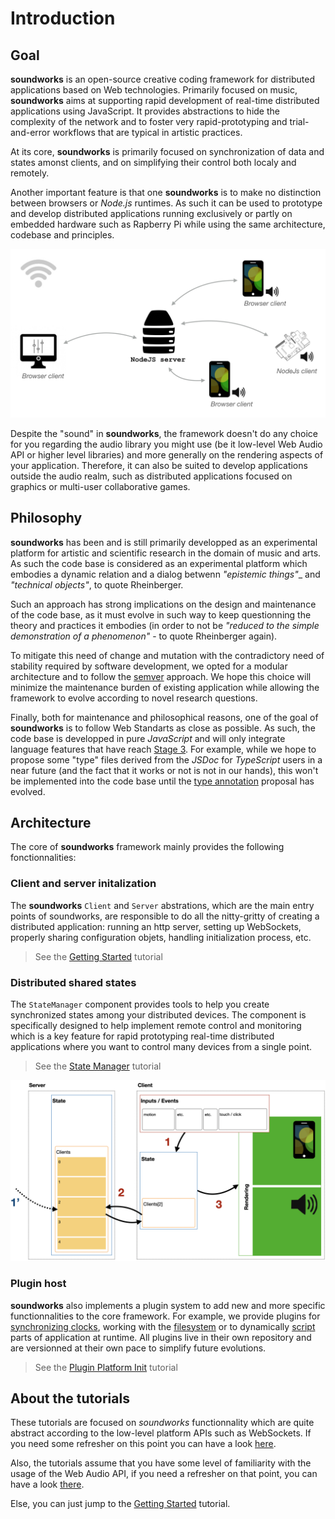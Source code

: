 # Introduction

## Goal

**soundworks** is an open-source creative coding framework for distributed applications based on Web technologies. Primarily focused on music, **soundworks** aims at supporting rapid development of real-time distributed applications using JavaScript. It provides abstractions to hide the complexity of the network and to foster very rapid-prototyping and trial-and-error workflows that are typical in artistic practices. 

At its core, **soundworks** is primarily focused on synchronization of data and states amonst clients, and on simplifying their control both localy and remotely. 

Another important feature is that one **soundworks** is to make no distinction between browsers or _Node.js_ runtimes. As such it can be used to prototype and develop distributed applications running exclusively or partly on embedded hardware such as Rapberry Pi while using the same architecture, codebase and principles.

![high level architecture](/assets/introduction/high-level-architecture.png)

Despite the "sound" in **soundworks**, the framework doesn't do any choice for you regarding the audio library you might use (be it low-level Web Audio API or higher level libraries) and more generally on the rendering aspects of your application. Therefore, it can also be suited to develop applications outside the audio realm, such as distributed applications focused on graphics or multi-user collaborative games.

## Philosophy

**soundworks** has been and is still primarily developped as an experimental platform for artistic and scientific research in the domain of music and arts. As such the code base is considered as an experimental platform which embodies a dynamic relation and a dialog betwenn _"epistemic things"__ and _"technical objects"_, to quote Rheinberger.

Such an approach has strong implications on the design and maintenance of the code base, as it must evolve in such way to keep questionning the theory and practices it embodies (in order to not be _"reduced to the simple demonstration of a phenomenon"_  - to quote Rheinberger again).

To mitigate this need of change and mutation with the contradictory need of stability required by software development, we opted for a modular architecture and to follow the [semver](https://semver.org/) approach. We hope this choice will minimize the maintenance burden of existing application while allowing the framework to evolve according to novel research questions.

Finally, both for maintenance and philosophical reasons, one of the goal of **soundworks** is to follow Web Standarts as close as possible. As such, the code base is developped in pure _JavaScript_ and will only integrate language features that have reach [Stage 3](https://tc39.es/process-document/). For example, while we hope to propose some "type" files derived from the _JSDoc_ for _TypeScript_ users in a near future (and the fact that it works or not is not in our hands), this won't be implemented into the code base until the [type annotation](https://github.com/tc39/proposal-type-annotations) proposal has evolved.

## Architecture

The core of **soundworks**  framework mainly provides the following fonctionnalities:

### Client and server initalization

The **soundworks** `Client` and `Server` abstrations, which are the main entry points of soundworks, are responsible to do all the nitty-gritty of creating a distributed application: running an http server, setting up WebSockets, properly sharing configuration objets, handling initialization process, etc.

> See the [Getting Started](/tutorials/getting-started) tutorial

### Distributed shared states

The `StateManager` component provides tools to help you create synchronized states among your distributed devices. The component is specifically designed to help implement remote control and monitoring which is a key feature for rapid prototyping real-time distributed applications where you want to control many devices from a single point.

> See the [State Manager](/tutorials/state-manager) tutorial

![distributed shared states](/assets/introduction/distributed-state-management.png)

### Plugin host

**soundworks** also implements a plugin system to add new and more specific functionnalities to the core framework. For example, we provide plugins for [synchronizing clocks](/plugins/sync), working with the [filesystem](/plugins/filesystem) or to dynamically [script](/plugins/scripting) parts of application at runtime. All plugins live in their own repository and are versionned at their own pace to simplify future evolutions.

> See the [Plugin Platform Init](/tutorials/plugin-platform-init) tutorial

## About the tutorials

These tutorials are focused on _soundworks_ functionnality which are quite abstract according to the low-level platform APIs such as WebSockets. If you need some refresher on this point you can have a look [here](./misc/websockets-101).

Also, the tutorials assume that you have some level of familiarity with the usage of the Web Audio API, if you need a refresher on that point, you can have a look [there](https://ircam-ismm.github.io/webaudio-tutorials).

Else, you can just jump to the [Getting Started](./tutorials/getting-started) tutorial.

